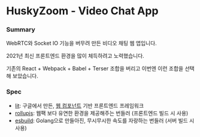 # HuskyZoom - Video Chat App

### Summary

WebRTC와 Socket IO 기능을 버무려 만든 비디오 채팅 웹 앱입니다.

2021년 최신 프론트엔드 환경을 많이 체득하려고 노력했습니다.

기존의 React + Webpack + Babel + Terser 조합을 버리고 이번엔 이런 조합을 선택해 보았습니다.

### Spec

- [lit](https://lit.dev/): 구글에서 만든, [웹 컴포넌트](https://developer.mozilla.org/ko/docs/Web/Web_Components) 기반 프론트엔드 프레임워크
- [rollupjs](https://rollupjs.org/guide/en/): 웹팩 보다 유연한 환경을 제공해주는 번들러 (프론트엔드 빌드 시 사용)
- [esbuild](https://esbuild.github.io/): Golang으로 만들아진, 무시무시한 속도를 자랑하는 번들러 (서버 빌드 시 사용)

